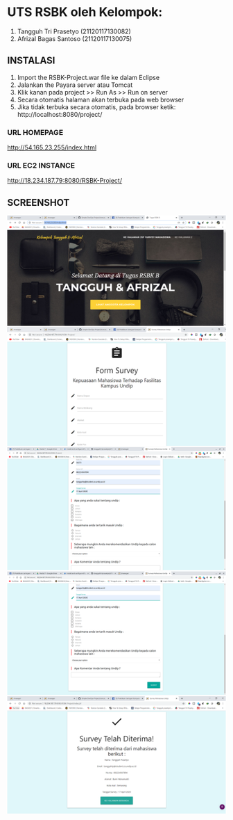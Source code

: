 # UTS RSBK oleh Kelompok:
1. Tangguh Tri Prasetyo (21120117130082)
2. Afrizal Bagas Santoso (21120117130075)

## INSTALASI
1. Import the RSBK-Project.war file ke dalam Eclipse 
2. Jalankan the Payara server atau Tomcat 
3. Klik kanan pada project >> Run As >> Run on server
4. Secara otomatis halaman akan terbuka pada web browser 
4. Jika tidak terbuka secara otomatis, pada browser ketik: http://localhost:8080/project/ 

### URL HOMEPAGE
http://54.165.23.255/index.html

### URL EC2 INSTANCE
http://18.234.187.79:8080/RSBK-Project/

## SCREENSHOT
![Alt text](/uts_1.png?raw=true "Survey Mahasiswa 1")
![Alt text](/uts_2.png?raw=true "Survey Mahasiswa 2")
![Alt text](/uts_3.png?raw=true "Survey Mahasiswa 3")
![Alt text](/uts_4.png?raw=true "Survey Mahasiswa 4")
![Alt text](/uts_5.png?raw=true "Survey Mahasiswa 5")
